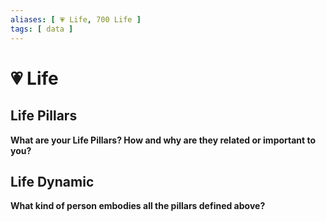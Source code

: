 ```yaml
---
aliases: [ 💗 Life, 700 Life ]
tags: [ data ]
---
```

# 💗 Life
## Life Pillars
**What are your Life Pillars? How and why are they related or important to you?**


## Life Dynamic
**What kind of person embodies all the pillars defined above?**
